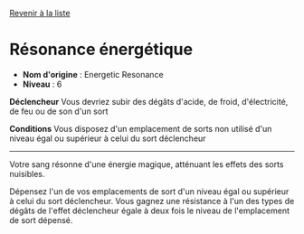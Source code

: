 [Revenir à la liste](..)

# Résonance énergétique

 * **Nom d'origine** : Energetic Resonance
 * **Niveau** : 6


<p><strong>Déclencheur</strong> Vous devriez subir des dégâts d'acide, de froid, d'électricité, de feu ou de son d'un sort</p>
<p><strong>Conditions</strong> Vous disposez d'un emplacement de sorts non utilisé d'un niveau égal ou supérieur à celui du sort déclencheur</p>
<hr>
<p>Votre sang résonne d'une énergie magique, atténuant les effets des sorts nuisibles.</p>
<p>Dépensez l'un de vos emplacements de sort d'un niveau égal ou supérieur à celui du sort déclencheur. Vous gagnez une résistance à l'un des types de dégâts de l'effet déclencheur égale à deux fois le niveau de l'emplacement de sort dépensé.</p>